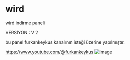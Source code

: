 # wird
wird indirme paneli


VERSİYON : V 2


bu panel furkankeykus kanalının isteği üzerine  yapılmıştır.

https://www.youtube.com/@furkankeykus
![image](https://github.com/user-attachments/assets/b713115d-d9c2-459d-b00c-978d1dac72d4)
